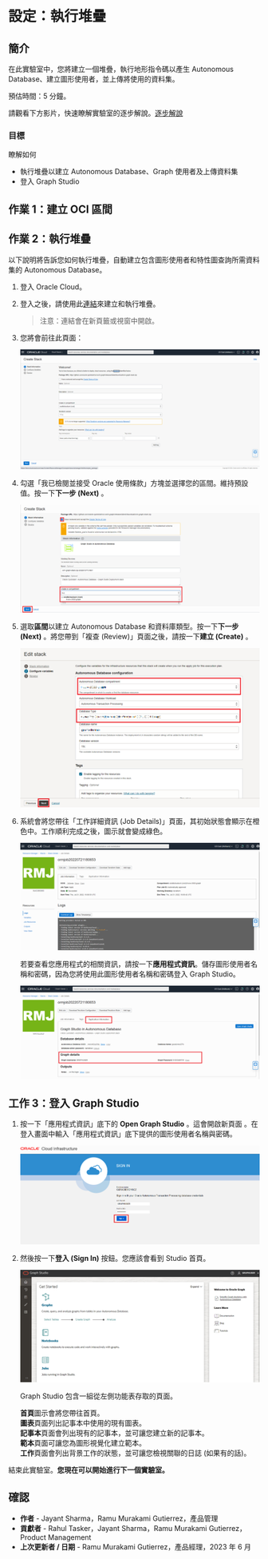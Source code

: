 # 設定：執行堆疊

## 簡介

在此實驗室中，您將建立一個堆疊，執行地形指令碼以產生 Autonomous Database、建立圖形使用者，並上傳將使用的資料集。

預估時間：5 分鐘。

請觀看下方影片，快速瞭解實驗室的逐步解說。[逐步解說](videohub:1_4lr4x8eb)

### 目標

瞭解如何

*   執行堆疊以建立 Autonomous Database、Graph 使用者及上傳資料集
*   登入 Graph Studio

## 作業 1：建立 OCI 區間

[](include:iam-compartment-create-body.md)

## 作業 2：執行堆疊

以下說明將告訴您如何執行堆疊，自動建立包含圖形使用者和特性圖查詢所需資料集的 Autonomous Database。

1.  登入 Oracle Cloud。
    
2.  登入之後，請使用此[連結](https://cloud.oracle.com/resourcemanager/stacks/create?zipUrl=https://github.com/oracle-quickstart/oci-arch-graph/releases/latest/download/orm-graph-stack.zip)來建立和執行堆疊。
    
    > 注意：連結會在新頁籤或視窗中開啟。
    
3.  您將會前往此頁面：
    
    ![建立堆疊頁面](./images/create-stack.png)
    
4.  勾選「我已檢閱並接受 Oracle 使用條款」方塊並選擇您的區間。維持預設值。按一下**下一步 (Next)** 。
    
    ![接受已勾選「Oracle 使用條款」的選項](./images/oracle-terms.png)
    
5.  選取**區間**以建立 Autonomous Database 和資料庫類型。按一下**下一步 (Next)** 。將您帶到「複查 (Review)」頁面之後，請按一下**建立 (Create)** 。
    
    ![設定堆疊的設定值](./images/configure-variables.png)
    
6.  系統會將您帶往「工作詳細資訊 (Job Details)」頁面，其初始狀態會顯示在橙色中。工作順利完成之後，圖示就會變成綠色。
    
    ![工作成功](./images/successful-job.png)
    
    若要查看您應用程式的相關資訊，請按一下**應用程式資訊**。儲存圖形使用者名稱和密碼，因為您將使用此圖形使用者名稱和密碼登入 Graph Studio。
    
    ![如何查看圖表使用者名稱與密碼](./images/graph-username-password.png)
    

## 工作 3：登入 Graph Studio

1.  按一下「應用程式資訊」底下的 **Open Graph Studio** 。這會開啟新頁面 。在登入畫面中輸入「應用程式資訊」底下提供的圖形使用者名稱與密碼。
    
    ![開啟應用程式資訊下的圖形工作室](./images/login-page.png " ")
    
2.  然後按一下**登入 (Sign In)** 按鈕。您應該會看到 Studio 首頁。
    
    ![此影像無法使用 ALT 文字](./images/gs-graphuser-home-page.png " ")
    
    Graph Studio 包含一組從左側功能表存取的頁面。
    
    **首頁**圖示會將您帶往首頁。  
    **圖表**頁面列出記事本中使用的現有圖表。  
    **記事本**頁面會列出現有的記事本，並可讓您建立新的記事本。  
    **範本**頁面可讓您為圖形視覺化建立範本。  
    **工作**頁面會列出背景工作的狀態，並可讓您檢視關聯的日誌 (如果有的話)。  
    

結束此實驗室。**您現在可以開始進行下一個實驗室。**

## 確認

*   **作者** - Jayant Sharma，Ramu Murakami Gutierrez，產品管理
*   **貢獻者** - Rahul Tasker，Jayant Sharma，Ramu Murakami Gutierrez，Product Management
*   **上次更新者 / 日期** - Ramu Murakami Gutierrez，產品經理，2023 年 6 月